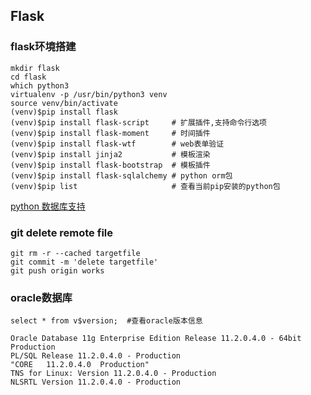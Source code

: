 ## Flask

### flask环境搭建

```
mkdir flask
cd flask
which python3
virtualenv -p /usr/bin/python3 venv
source venv/bin/activate
(venv)$pip install flask
(venv)$pip install flask-script     # 扩展插件,支持命令行选项
(venv)$pip install flask-moment     # 时间插件
(venv)$pip install flask-wtf        # web表单验证
(venv)$pip install jinja2           # 模板渲染
(venv)$pip install flask-bootstrap  # 模板插件
(venv)$pip install flask-sqlalchemy # python orm包
(venv)$pip list                     # 查看当前pip安装的python包
```
[python 数据库支持](https://github.com/zhudingsuifeng/flask/blob/works/docs/pythonDB.md)
### git delete remote file

```
git rm -r --cached targetfile
git commit -m 'delete targetfile'
git push origin works
```

### oracle数据库

```
select * from v$version;  #查看oracle版本信息

Oracle Database 11g Enterprise Edition Release 11.2.0.4.0 - 64bit Production
PL/SQL Release 11.2.0.4.0 - Production
"CORE	11.2.0.4.0	Production"
TNS for Linux: Version 11.2.0.4.0 - Production
NLSRTL Version 11.2.0.4.0 - Production

```